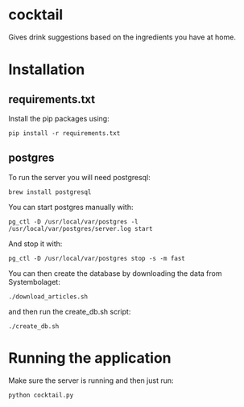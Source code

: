 cocktail
=======================
Gives drink suggestions based on the ingredients you have at home.

Installation
==========
requirements.txt
----------
Install the pip packages using:

    pip install -r requirements.txt
postgres
----------
To run the server you will need postgresql: 

    brew install postgresql

You can start postgres manually with: 

    pg_ctl -D /usr/local/var/postgres -l /usr/local/var/postgres/server.log start
    
And stop it with:

    pg_ctl -D /usr/local/var/postgres stop -s -m fast
    
You can then create the database by downloading the data from Systembolaget:

    ./download_articles.sh
    
and then run the create_db.sh script:

    ./create_db.sh

Running the application
==========
Make sure the server is running and then just run: 

    python cocktail.py

    
